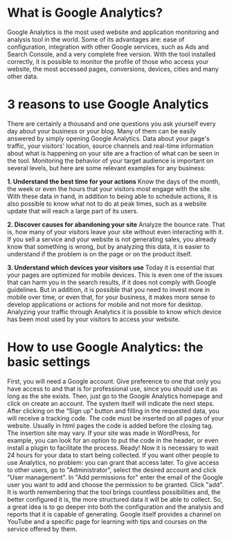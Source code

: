 # What is Google Analytics?
Google Analytics is the most used website and application monitoring and analysis tool in the world. Some of its advantages are: ease of configuration, integration with other Google services, such as Ads and Search Console, and a very complete free version. With the tool installed correctly, it is possible to monitor the profile of those who access your website, the most accessed pages, conversions, devices, cities and many other data. 

# 3 reasons to use Google Analytics
There are certainly a thousand and one questions you ask yourself every day about your business or your blog. Many of them can be easily answered by simply opening Google Analytics.
Data about your page's traffic, your visitors' location, source channels and real-time information about what is happening on your site are a fraction of what can be seen in the tool.
Monitoring the behavior of your target audience is important on several levels, but here are some relevant examples for any business:

**1. Understand the best time for your actions**
Know the days of the month, the week or even the hours that your visitors most engage with the site.
With these data in hand, in addition to being able to schedule actions, it is also possible to know what not to do at peak times, such as a website update that will reach a large part of its users.

**2. Discover causes for abandoning your site**
Analyze the bounce rate. That is, how many of your visitors leave your site without even interacting with it.
If you sell a service and your website is not generating sales, you already know that something is wrong, but by analyzing this data, it is easier to understand if the problem is on the page or on the product itself.

**3. Understand which devices your visitors use**
Today it is essential that your pages are optimized for mobile devices. This is even one of the issues that can harm you in the search results, if it does not comply with Google guidelines.
But in addition, it is possible that you need to invest more in mobile over time, or even that, for your business, it makes more sense to develop applications or actions for mobile and not more for desktop.
Analyzing your traffic through Analytics it is possible to know which device has been most used by your visitors to access your website.


# How to use Google Analytics: the basic settings

First, you will need a Google account. Give preference to one that only you have access to and that is for professional use, since you should use it as long as the site exists.
Then, just go to the Google Analytics homepage and click on create an account.
The system itself will indicate the next steps. After clicking on the “Sign up” button and filling in the requested data, you will receive a tracking code.
The code must be inserted on all pages of your website. Usually in html pages the code is added before the closing </head> tag.
The insertion site may vary. If your site was made in WordPress, for example, you can look for an option to put the code in the header, or even install a plugin to facilitate the process.
Ready! Now it is necessary to wait 24 hours for your data to start being collected.
If you want other people to use Analytics, no problem: you can grant that access later. To give access to other users, go to "Administrator", select the desired account and click "User management".
In "Add permissions for" enter the email of the Google user you want to add and choose the permission to be granted. Click "add".
It is worth remembering that the tool brings countless possibilities and, the better configured it is, the more structured data it will be able to collect.
So, a great idea is to go deeper into both the configuration and the analysis and reports that it is capable of generating.
Google itself provides a channel on YouTube and a specific page for learning with tips and courses on the service offered by them.
